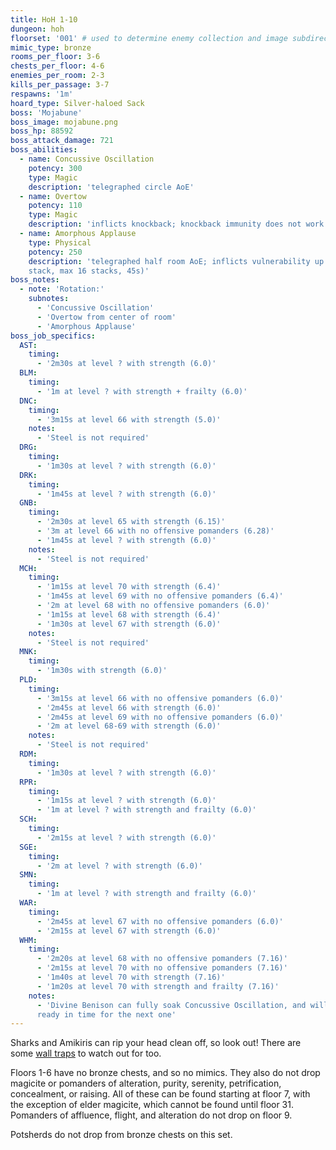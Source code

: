 ```yaml
---
title: HoH 1-10
dungeon: hoh
floorset: '001' # used to determine enemy collection and image subdirectory
mimic_type: bronze
rooms_per_floor: 3-6
chests_per_floor: 4-6
enemies_per_room: 2-3
kills_per_passage: 3-7
respawns: '1m'
hoard_type: Silver-haloed Sack
boss: 'Mojabune'
boss_image: mojabune.png
boss_hp: 88592
boss_attack_damage: 721
boss_abilities:
  - name: Concussive Oscillation
    potency: 300
    type: Magic
    description: 'telegraphed circle AoE'
  - name: Overtow
    potency: 110
    type: Magic
    description: 'inflicts knockback; knockback immunity does not work'
  - name: Amorphous Applause
    type: Physical
    potency: 250
    description: 'telegraphed half room AoE; inflicts vulnerability up (40% per
    stack, max 16 stacks, 45s)'
boss_notes:
  - note: 'Rotation:'
    subnotes:
      - 'Concussive Oscillation'
      - 'Overtow from center of room'
      - 'Amorphous Applause'
boss_job_specifics:
  AST:
    timing:
      - '2m30s at level ? with strength (6.0)'
  BLM:
    timing:
      - '1m at level ? with strength + frailty (6.0)'
  DNC:
    timing:
      - '3m15s at level 66 with strength (5.0)'
    notes:
      - 'Steel is not required'
  DRG:
    timing:
      - '1m30s at level ? with strength (6.0)'
  DRK:
    timing:
      - '1m45s at level ? with strength (6.0)'
  GNB:
    timing:
      - '2m30s at level 65 with strength (6.15)'
      - '3m at level 66 with no offensive pomanders (6.28)'
      - '1m45s at level ? with strength (6.0)'
    notes:
      - 'Steel is not required'
  MCH:
    timing:
      - '1m15s at level 70 with strength (6.4)'
      - '1m45s at level 69 with no offensive pomanders (6.4)'
      - '2m at level 68 with no offensive pomanders (6.0)'
      - '1m15s at level 68 with strength (6.4)'
      - '1m30s at level 67 with strength (6.0)'
    notes:
      - 'Steel is not required'
  MNK:
    timing:
      - '1m30s with strength (6.0)'
  PLD:
    timing:
      - '3m15s at level 66 with no offensive pomanders (6.0)'
      - '2m45s at level 66 with strength (6.0)'
      - '2m45s at level 69 with no offensive pomanders (6.0)'
      - '2m at level 68-69 with strength (6.0)'
    notes:
      - 'Steel is not required'
  RDM:
    timing:
      - '1m30s at level ? with strength (6.0)'
  RPR:
    timing:
      - '1m15s at level ? with strength (6.0)'
      - '1m at level ? with strength and frailty (6.0)'
  SCH:
    timing:
      - '2m15s at level ? with strength (6.0)'
  SGE:
    timing:
      - '2m at level ? with strength (6.0)'
  SMN:
    timing:
      - '1m at level ? with strength and frailty (6.0)'
  WAR:
    timing:
      - '2m45s at level 67 with no offensive pomanders (6.0)'
      - '2m15s at level 67 with strength (6.0)'
  WHM:
    timing:
      - '2m20s at level 68 with no offensive pomanders (7.16)'
      - '2m15s at level 70 with no offensive pomanders (7.16)'
      - '1m40s at level 70 with strength (7.16)'
      - '1m20s at level 70 with strength and frailty (7.16)'
    notes:
      - 'Divine Benison can fully soak Concussive Oscillation, and will be
      ready in time for the next one'
---
```


Sharks and Amikiris can rip your head clean off, so look out! There are some
[wall traps](/wall_traps.html#hoh-1-19) to watch out for too.

Floors 1-6 have no bronze chests, and so no mimics. They also do not drop
magicite or pomanders of alteration, purity, serenity, petrification,
concealment, or raising. All of these can be found starting at floor 7,
with the exception of elder magicite, which cannot be found until floor 31.
Pomanders of affluence, flight, and alteration do not drop on floor 9.

Potsherds do not drop from bronze chests on this set.
